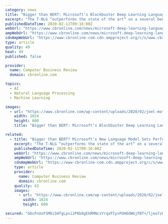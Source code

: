 ```yaml
---
category: news
title: "Bigger than BERT: Microsoft’s Blockbuster Deep Learning Language Model Could be a Game-Changer"
excerpt: "The T-NLG “outperforms the state of the art” on a several benchmarks, including summarisation and question answering, Microsoft claimed in a new research blog, as the company stakes its claim to a potentially dominant position in one of the most closely watched new technologies, natural language processing. Deep learning language models ..."
publishedDateTime: 2020-02-11T09:16:00Z
webUrl: "https://www.cbronline.com/news/microsoft-deep-learning-language-model"
ampWebUrl: "https://www.cbronline.com/news/microsoft-deep-learning-language-model/amp/"
cdnAmpWebUrl: "https://www-cbronline-com.cdn.ampproject.org/c/s/www.cbronline.com/news/microsoft-deep-learning-language-model/amp/"
type: article
quality: 49
heat: 49
published: false

provider:
  name: Computer Business Review
  domain: cbronline.com

topics:
  - AI
  - Natural Language Processing
  - Machine Learning

images:
  - url: "https://www.cbronline.com/wp-content/uploads/2020/02/joel-mott-lbD65ivYMWc-unsplash-1024x600.jpg"
    width: 1024
    height: 600
    title: "Bigger than BERT: Microsoft’s Blockbuster Deep Learning Language Model Could be a Game-Changer"

related:
  - title: "Bigger than BERT? Microsoft’s New Language Model Sets Performance Records"
    excerpt: "The T-NLG “outperforms the state of the art” on a several benchmarks, including summarisation and question answering, Microsoft claimed in a new research blog, as the company stakes its claim to a potentially dominant position in one of the most closely watched new technologies, natural language processing. Deep learning language models ..."
    publishedDateTime: 2020-02-11T09:16:00Z
    webUrl: "https://www.cbronline.com/news/microsoft-deep-learning-language-model"
    ampWebUrl: "https://www.cbronline.com/news/microsoft-deep-learning-language-model/amp/"
    cdnAmpWebUrl: "https://www-cbronline-com.cdn.ampproject.org/c/s/www.cbronline.com/news/microsoft-deep-learning-language-model/amp/"
    type: article
    provider:
      name: Computer Business Review
      domain: cbronline.com
    quality: 43
    images:
      - url: "https://www.cbronline.com/wp-content/uploads/2020/02/joel-mott-lbD65ivYMWc-unsplash-1024x600.jpg"
        width: 1024
        height: 600

secured: "G6cFnUxFSMDiSHfgLpvi2P8b8gEkRMNcsYrqxPIyvPUHOdWGjFBT+/ljeo7zOh9HIf7RJBKd+AGe9vd+HkaPohT83xscysj+HNwdPIQ21NcZr6grfqllmOvTIID8CqNlT9FCXlNirIKSm+EqhKO/w1acb9IFrJfm9bHV6AmOywHKSL7sm6abPd9K57j/bl4QtBXD5cS4ag+OL+JM7uYzP31QT6reUmGOVBgq+5vmvvAdZ8to5ALFUF+Q3znxoM9omgKtT25pjExnlFjsk55/JP1xSHq1mKiPnqYo/CC6cajOeKiKSXiVakvOuz1ctaoaDNQhU330k9M6aubAO8SKeGgVm2DT6IhUyxsKWGotNDGhe58dq6vNW+htI50eFt4GjRRsvcboq7Cf6wA97KU1Pz69Nh/hPIce8pjPjWIicfC5jWtwkYZu2pbzH0MlJfvCA8Ka33lkPHK+zb0xrycCn5BMX658SA4LhQ/W4GKHQEU=;NJwGCw2pVNcaEQ8CSt7OvA=="
---
```


